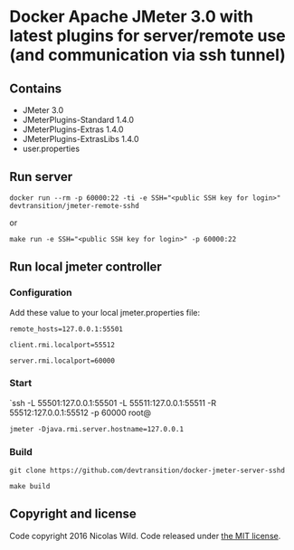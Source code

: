 # Docker Apache JMeter 3.0 with latest plugins for server/remote use (and communication via ssh tunnel)

## Contains

* JMeter 3.0
* JMeterPlugins-Standard 1.4.0
* JMeterPlugins-Extras 1.4.0
* JMeterPlugins-ExtrasLibs 1.4.0
* user.properties


## Run server

  `docker run --rm -p 60000:22 -ti -e SSH="<public SSH key for login>" devtransition/jmeter-remote-sshd`
  
  or
  
  `make run -e SSH="<public SSH key for login>" -p 60000:22`

## Run local jmeter controller

### Configuration

Add these value to your local jmeter.properties file:

  `remote_hosts=127.0.0.1:55501`
  
  `client.rmi.localport=55512`
  
  `server.rmi.localport=60000`
  

### Start

  `ssh -L 55501:127.0.0.1:55501 -L 55511:127.0.0.1:55511 -R 55512:127.0.0.1:55512 -p 60000 root@<remote ip>

  `jmeter -Djava.rmi.server.hostname=127.0.0.1`


### Build
  `git clone https://github.com/devtransition/docker-jmeter-server-sshd`

  `make build`
  
  
## Copyright and license

Code copyright 2016 Nicolas Wild. Code released under [the MIT license](LICENSE).
